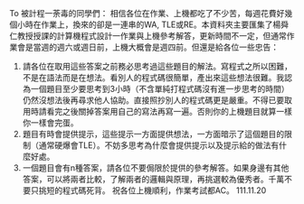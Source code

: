 To 被計程一荼毒的同學們：
	相信各位在作業、上機都吃了不少苦，每週花費好幾個小時在作業上，換來的卻是一連串的WA, TLE或RE。本資料夾主要匯集了楊舜仁教授授課的計算機程式設計一作業與上機參考解答，更新時間不一定，但通常作業會是當週的週六或週日前，上機大概會是週四前。但還是給各位一些忠告：
1. 請各位在取用這些答案之前務必思考過這些題目的解法。寫程式之所以困難，不是在語法而是在想法。看別人的程式碼很簡單，產出來這些想法很難。我認為一個題目至少要思考到3小時（不含單純打程式碼沒有進一步思考的時間）仍然沒想法後再尋求他人協助。直接照抄別人的程式碼更是嚴重。不得已要取用時請看完之後關掉答案用自己的寫法再寫一遍。否則你的上機題目就算一樣你一樣會完蛋。
2. 題目有時會提供提示，這些提示一方面提供想法，一方面暗示了這個題目的限制（通常硬爆會TLE）。不妨多思考為什麼會提供提示以及提示給的做法有什麼好處。
3. 一個題目會有n種答案，請各位不要侷限於提供的參考解答。如果身邊有其他答案，可以將兩者比較，了解兩者的邏輯與原理，再挑選較為優秀者。千萬不要只挑短的程式碼死背。
祝各位上機順利，作業考試都AC。
111.11.20